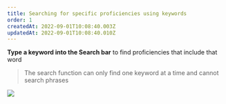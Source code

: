 ```yaml
---
title: Searching for specific proficiencies using keywords​
order: 1
createdAt: 2022-09-01T10:08:40.003Z
updatedAt: 2022-09-01T10:08:40.010Z
---
```

**​Type a keyword into the Search bar​** to find proficiencies that include that word

> The search function can only find one keyword at a time and cannot search phrases​

![](/img/le-5-assessing-0.jpg)